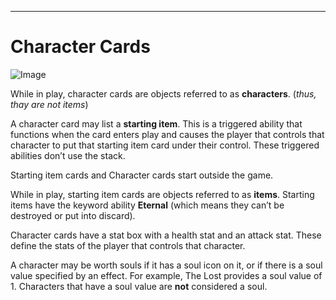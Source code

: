 
* * *

# Character Cards

![Image](https://foursouls.com/wp-content/uploads/2021/10/CharacterCardBack-751x1024.png#93x128)

While in play, character cards are objects referred to as **characters**. (*thus, thay are not items*)

A character card may list a **starting item**. This is a triggered ability that functions when the card enters play and causes the player that controls that character to put that starting item card under their control. These triggered abilities don’t use the stack.

Starting item cards and Character cards start outside the game.

While in play, starting item cards are objects referred to as **items**. Starting items have the keyword ability **Eternal** (which means they can’t be destroyed or put into discard).

Character cards have a stat box with a health stat and an attack stat. These define the stats of the player that controls that character.

A character may be worth souls if it has a soul icon on it, or if there is a soul value specified by an effect. For example, The Lost provides a soul value of 1. Characters that have a soul value are **not** considered a soul.
